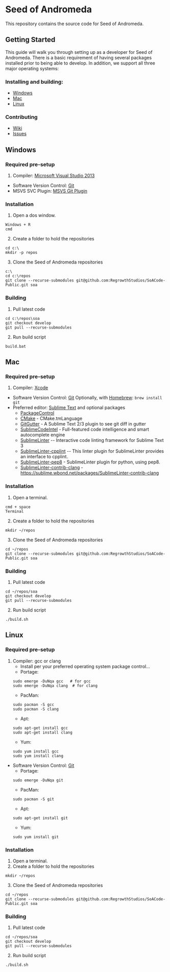 # Seed of Andromeda
This repository contains the source code for Seed of Andromeda.

## Getting Started
This guide will walk you through setting up as a developer for
Seed of Andromeda.  There is a basic requirement of having several
packages installed prior to being able to develop.  In addition,
we support all three major operating systems:

### Installing and building:
* [Windows](#Windows)
* [Mac](#Mac)
* [Linux](#Linux)
 
### Contributing
* [Wiki](https://github.com/RegrowthStudios/SoACode-Public/wiki)
* [Issues](https://github.com/RegrowthStudios/SoACode-Public/issues)


## Windows

### Required pre-setup
1.  Compiler: [Microsoft Visual Studio 2013](http://www.microsoft.com/en-us/download/details.aspx?id=43729)
*  Software Version Control:  [Git](http://git-scm.com/downloads)
*  MSVS SVC Plugin:  [MSVS Git Plugin](http://msdn.microsoft.com/en-us/library/hh850437.aspx)

### Installation
1. Open a dos window.
```
Windows + R
cmd
```
2. Create a folder to hold the repositories
```
cd c:\
mkdir -p repos
```
3. Clone the Seed of Andromeda repositories
```
c:\
cd c:\repos
git clone --recurse-submodules git@github.com:RegrowthStudios/SoACode-Public.git soa
```

### Building
1. Pull latest code
```
cd c:\repos\soa
git checkout develop
git pull --recurse-submodules
```
2. Run build script
```
build.bat
```


## Mac

### Required pre-setup
1. Compiler: [Xcode](https://developer.apple.com/xcode/)
* Software Version Control: [Git](http://git-scm.com/downloads)
    Optionally, with [Homebrew](http://brew.sh/):
    ```brew install git```
* Preferred editor: [Sublime Text](http://www.sublimetext.com/) and optional packages
    * [PackageControl](https://sublime.wbond.net/installation)
    * [CMake](https://sublime.wbond.net/packages/CMake) - CMake.tmLanguage
    * [GitGutter](https://sublime.wbond.net/packages/GitGutter) - A Sublime Text 2/3 plugin to see git diff in gutter
    * [SublimeCodeIntel](https://sublime.wbond.net/packages/SublimeCodeIntel) - Full-featured code intelligence and smart autocomplete engine
    * [SublimeLinter](https://sublime.wbond.net/packages/SublimeLinter) -- Interactive code linting framework for Sublime Text 3
    * [SublimeLinter-cpplint](https://sublime.wbond.net/packages/SublimeLinter-cpplint) -- This linter plugin for SublimeLinter provides an interface to cpplint.
    * [SublimeLinter-pep8](https://sublime.wbond.net/packages/SublimeLinter-pep8) - SublimeLinter plugin for python, using pep8.
    * [SublimeLinter-contrib-clang](https://sublime.wbond.net/packages/SublimeLinter-contrib-clang) - https://sublime.wbond.net/packages/SublimeLinter-contrib-clang

### Installation
1. Open a terminal.
```
cmd + space
Terminal
```
2. Create a folder to hold the repositories
```
mkdir ~/repos
```
3. Clone the Seed of Andromeda repositories
```
cd ~/repos
git clone --recurse-submodules git@github.com:RegrowthStudios/SoACode-Public.git soa
```

### Building
1. Pull latest code
```
cd ~/repos/soa
git checkout develop
git pull --recurse-submodules
```
2. Run build script
```
./build.sh
```


## Linux

### Required pre-setup
1. Compiler: gcc or clang
    * Install per your preferred operating system package control...
    * Portage:
    ```
    sudo emerge -DuNqa gcc   # for gcc
    sudo emerge -DuNqa clang  # for clang
    ```
    * PacMan:
    ```
    sudo pacman -S gcc
    sudo pacman -S clang
    ```
    * Apt:
    ```
    sudo apt-get install gcc
    sudo apt-get install clang
    ```
    * Yum:
    ```
    sudo yum install gcc
    sudo yum install clang
    ```
* Software Version Control: [Git](http://git-scm.com/downloads)
    * Portage:
    ```
    sudo emerge -DuNqa git
    ```
    * PacMan:
    ```
    sudo pacman -S git
    ```
    * Apt:
    ```
    sudo apt-get install git
    ```
    * Yum:
    ```
    sudo yum install git
    ```

### Installation
1. Open a terminal.
2. Create a folder to hold the repositories
```
mkdir ~/repos
```
3. Clone the Seed of Andromeda repositories
```
cd ~/repos
git clone --recurse-submodules git@github.com:RegrowthStudios/SoACode-Public.git soa
```

### Building
1. Pull latest code
```
cd ~/repos/soa
git checkout develop
git pull --recurse-submodules
```
2. Run build script
```
./build.sh
```
